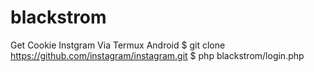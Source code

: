 # blackstrom
Get Cookie Instgram Via Termux Android  $ git clone https://github.com/instagram/instagram.git  $ php blackstrom/login.php
